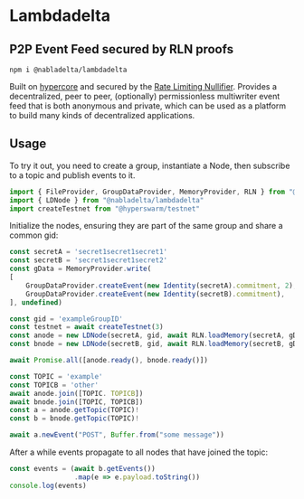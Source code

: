 # Lambdadelta

## P2P Event Feed secured by RLN proofs

```
npm i @nabladelta/lambdadelta
```

Built on [hypercore](https://github.com/holepunchto/hypercore) and secured by the [Rate Limiting Nullifier](https://github.com/Rate-Limiting-Nullifier/).
Provides a decentralized, peer to peer, (optionally) permissionless multiwriter event feed that is both anonymous and private, which can be used as a platform to build many kinds of decentralized applications.

## Usage

To try it out, you need to create a group, instantiate a Node, then subscribe to a topic and publish events to it.

``` ts
import { FileProvider, GroupDataProvider, MemoryProvider, RLN } from "@nabladelta/rln"
import { LDNode } from "@nabladelta/lambdadelta"
import createTestnet from "@hyperswarm/testnet"
```

Initialize the nodes, ensuring they are part of the same group and share a common gid:

``` ts
const secretA = 'secret1secret1secret1'
const secretB = 'secret1secret1secret2'
const gData = MemoryProvider.write(
[
    GroupDataProvider.createEvent(new Identity(secretA).commitment, 2),
    GroupDataProvider.createEvent(new Identity(secretB).commitment),
], undefined)

const gid = 'exampleGroupID'
const testnet = await createTestnet(3)
const anode = new LDNode(secretA, gid, await RLN.loadMemory(secretA, gData), { memstore: true, swarmOpts: {bootstrap: testnet.bootstrap}})
const bnode = new LDNode(secretB, gid, await RLN.loadMemory(secretB, gData), { memstore: true, swarmOpts: {bootstrap: testnet.bootstrap}})

await Promise.all([anode.ready(), bnode.ready()])
```

``` ts
const TOPIC = 'example'
const TOPICB = 'other'
await anode.join([TOPIC. TOPICB])
await bnode.join([TOPIC, TOPICB])
const a = anode.getTopic(TOPIC)!
const b = bnode.getTopic(TOPIC)!

await a.newEvent("POST", Buffer.from("some message"))
```

After a while events propagate to all nodes that have joined the topic:

``` ts
const events = (await b.getEvents())
                .map(e => e.payload.toString())
console.log(events)
```